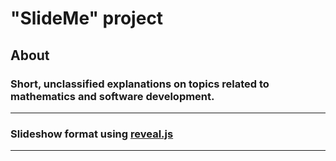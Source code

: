 
# **"SlideMe" project**

## **About**

### Short, unclassified explanations on topics related to mathematics and software development.

---

### **Slideshow format using [reveal.js](https://revealjs.com/)**

---

